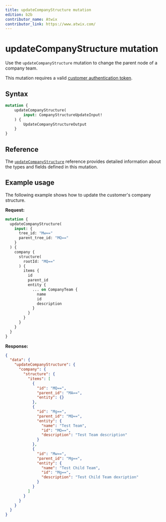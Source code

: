 ```yaml
---
title: updateCompanyStructure mutation
edition: b2b
contributor_name: Atwix
contributor_link: https://www.atwix.com/
---
```


# updateCompanyStructure mutation

Use the `updateCompanyStructure` mutation to change the parent node of a company team.

This mutation requires a valid [customer authentication token](../../../customer/mutations/generate-token.md).

## Syntax

```graphql
mutation {
    updateCompanyStructure(
        input: CompanyStructureUpdateInput!
    ) {
        UpdateCompanyStructureOutput
    }
}
```

## Reference

The [`updateCompanyStructure`](https://developer.adobe.com/commerce/webapi/graphql-api/index.html#mutation-updateCompanyStructure) reference provides detailed information about the types and fields defined in this mutation.

## Example usage

The following example shows how to update the customer's company structure.

**Request:**

```graphql
mutation {
  updateCompanyStructure(
    input: {
      tree_id: "Mw=="
      parent_tree_id: "MQ=="
    }
  ) {
    company {
      structure(
        rootId: "MQ=="
      ) {
        items {
          id
          parent_id
          entity {
            ... on CompanyTeam {
              name
              id
              description
            }
          }
        }
      }
    }
  }
}
```

**Response:**

```json
{
  "data": {
    "updateCompanyStructure": {
      "company": {
        "structure": {
          "items": [
            {
              "id": "MQ==",
              "parent_id": "MA==",
              "entity": {}
            },
            {
              "id": "Mg==",
              "parent_id": "MQ==",
              "entity": {
                "name": "Test Team",
                "id": "MQ==",
                "description": "Test Team description"
              }
            },
            {
              "id": "Mw==",
              "parent_id": "Mg==",
              "entity": {
                "name": "Test Child Team",
                "id": "Mg==",
                "description": "Test Child Team dexription"
              }
            }
          ]
        }
      }
    }
  }
}
```
